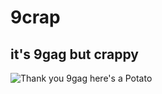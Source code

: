 # 9crap
## it's **9gag** but crappy

![Thank you 9gag here's a Potato](https://static.vecteezy.com/system/resources/previews/004/990/951/original/cartoon-cute-potato-being-a-chef-on-a-white-background-free-vector.jpg)
